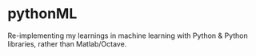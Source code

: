# pythonML
Re-implementing my learnings in machine learning with Python &amp; Python libraries, rather than Matlab/Octave.
